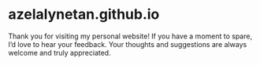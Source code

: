 # azelalynetan.github.io

Thank you for visiting my personal website!
If you have a moment to spare, I’d love to hear your feedback.
Your thoughts and suggestions are always welcome and truly appreciated.
